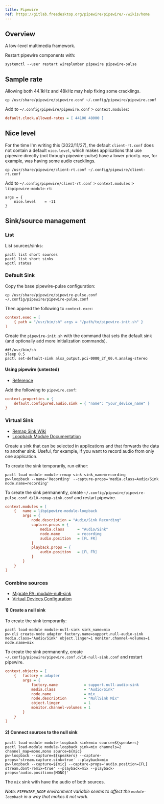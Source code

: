 ```yaml
---
title: Pipewire
ref: https://gitlab.freedesktop.org/pipewire/pipewire/-/wikis/home
---
```


## Overview

A low-level multimedia framework.

Restart pipewire components with:

```shell
systemctl --user restart wireplumber pipewire pipewire-pulse
```

## Sample rate

Allowing both 44.1kHz and 48kHz may help fixing some cracklings.

```shell
cp /usr/share/pipewire/pipewire.conf ~/.config/pipewire/pipewire.conf
```

Add to `~/.config/pipewire/pipewire.conf` > `context.modules`:

```ini
default.clock.allowed-rates = [ 44100 48000 ]
```

## Nice level

For the time I'm writing this (2022/11/27),
the default `client-rt.conf` does not contain a default `nice.level`,
which makes applications that use pipewire directly (not through pipewire-pulse) have a lower priority.
`mpv`, for example, was having some audio cracklings.

```shell
cp /usr/share/pipewire/client-rt.conf ~/.config/pipewire/client-rt.conf
```

Add to `~/.config/pipewire/client-rt.conf` > `context.modules` > `libpipewire-module-rt`:

```shell
args = {
    nice.level    = -11
}
```

## Sink/source management

### List

List sources/sinks:

```shell
pactl list short sources
pactl list short sinks
wpctl status
```

### Default Sink

Copy the base pipewire-pulse configuration:

```shell
cp /usr/share/pipewire/pipewire-pulse.conf ~/.config/pipewire/pipewire-pulse.conf
```

Then append the following to `context.exec`:

```ini
context.exec = [
    { path = "/usr/bin/sh" args = "/path/to/pipewire-init.sh" }
]
```

Create the `pipewire-init.sh` with the command that sets the default sink
(and optionally add more initialization commands).

```shell
##!/usr/bin/sh
sleep 0.5
pactl set-default-sink alsa_output.pci-0000_2f_00.4.analog-stereo
```

#### Using pipewire (untested)

- [Reference](https://www.reddit.com/r/pipewire/comments/pdtsy9/making_the_a_bluetooth_device_the_default_sink/)

Add the following to `pipewire.conf`:

```ini
context.properties = {
    default.configured.audio.sink = { "name": "your_device_name" }
}
```

### Virtual Sink

- [Remap Sink Wiki](https://gitlab.freedesktop.org/pipewire/pipewire/-/wikis/Virtual-Devices#remap-sink)
- [Loopback Module Documentation](https://docs.pipewire.org/page_module_loopback.html)

Create a sink that can be selected in applications and that forwards the data to another sink.
Useful, for example, if you want to record audio from only one application.

To create the sink temporarily, run either:

```shell
pactl load-module module-remap-sink sink_name=recording
pw-loopback --name='Recording' --capture-props='media.class=Audio/Sink node.name=recording'
```

To create the sink permanently,
create `~/.config/pipewire/pipewire-pulse.conf.d/10-remap-sink.conf` and restart pipewire.

```ini
context.modules = [
    {   name = libpipewire-module-loopback
        args = {
            node.description = "Audio/Sink Recording"
            capture.props = {
                media.class      = "Audio/Sink"
                node.name        = recording
                audio.position   = [FL FR]
            }
            playback.props = {
                audio.position   = [FL FR]
            }
        }
    }
]
```

### Combine sources

- [Migrate PA: module-null-sink](https://gitlab.freedesktop.org/pipewire/pipewire/-/wikis/Migrate-PulseAudio#module-null-sink)
- [Virtual Devices Configuration](https://gitlab.freedesktop.org/pipewire/pipewire/-/wikis/Virtual-Devices#configuration)

#### 1) Create a null sink

To create the sink temporarily:

```shell
pactl load-module module-null-sink sink_name=mix
pw-cli create-node adapter factory.name=support.null-audio-sink media.class="Audio/Sink" object.linger=1 monitor.channel-volumes=1 node.name=mix
```

To create the sink permanently,
create `~/.config/pipewire/pipewire.conf.d/10-null-sink.conf` and restart pipewire.

```ini
context.objects = [
    {   factory = adapter
        args = {
            factory.name            = support.null-audio-sink
            media.class             = "Audio/Sink"
            node.name               = mix
            node.description        = "NullSink Mix"
            object.linger           = 1
            monitor.channel-volumes = 1
        }
    }
]
```

#### 2) Connect sources to the null sink

```shell
pactl load-module module-loopback sink=mix source=${speakers}
pactl load-module module-loopback sink=mix channels=2 channel_map=mono,mono source=${mic}
pw-loopback --capture=${speakers} --capture-props='stream.capture.sink=true' --playback=mix
pw-loopback --capture=${mic} --capture-props='audio.position=[FL] stream.dont-remix=true' --playback=mix --playback-props='audio.position=[MONO]'
```

The `mix` sink with have the audio of both sources.

_Note: `PIPEWIRE_NODE` environment variable seems to affect the `module-loopback` in a way that
makes it not work._

